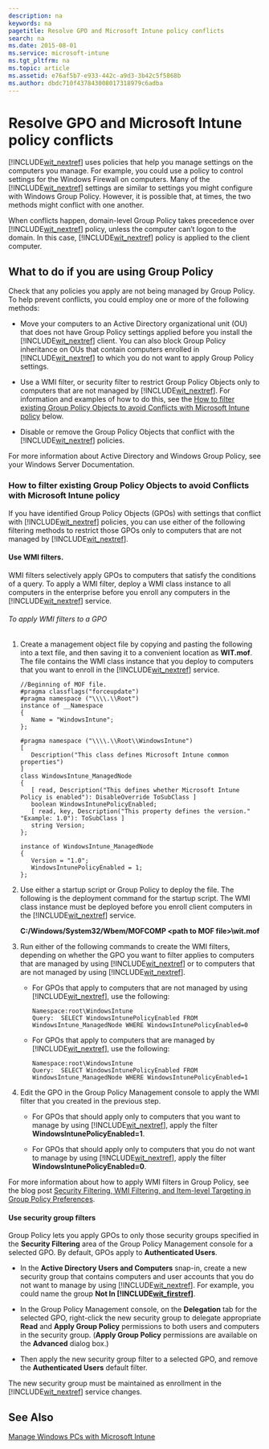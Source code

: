 ```yaml
---
description: na
keywords: na
pagetitle: Resolve GPO and Microsoft Intune policy conflicts
search: na
ms.date: 2015-08-01
ms.service: microsoft-intune
ms.tgt_pltfrm: na
ms.topic: article
ms.assetid: e76af5b7-e933-442c-a9d3-3b42c5f5868b
ms.author: dbdc710f437843008017318979c6adba
---
```

# Resolve GPO and Microsoft Intune policy conflicts
[!INCLUDE[wit_nextref](../Token/wit_nextref_md.md)] uses policies that help you manage settings on the computers you manage. For example, you could use a policy to control settings for the Windows Firewall on computers. Many of the [!INCLUDE[wit_nextref](../Token/wit_nextref_md.md)] settings are similar to settings you might configure with Windows Group Policy. However, it is possible that, at times, the two methods might conflict with one another.

When conflicts happen, domain-level Group Policy takes precedence over [!INCLUDE[wit_nextref](../Token/wit_nextref_md.md)] policy, unless the computer can’t logon to the domain. In this case, [!INCLUDE[wit_nextref](../Token/wit_nextref_md.md)] policy is applied to the client computer.

## <a name="BKMK_plan"></a>What to do if you are using Group Policy
Check that any policies you apply are not being managed by Group Policy. To help prevent conflicts, you could employ one or more of the following methods:

- Move your computers to an Active Directory organizational unit (OU) that does not have Group Policy settings applied before you install the [!INCLUDE[wit_nextref](../Token/wit_nextref_md.md)] client. You can also block Group Policy inheritance on OUs that contain computers enrolled in [!INCLUDE[wit_nextref](../Token/wit_nextref_md.md)] to which you do not want to apply Group Policy settings.

- Use a WMI filter, or security filter to restrict Group Policy Objects only to computers that are not managed by [!INCLUDE[wit_nextref](../Token/wit_nextref_md.md)]. For information and examples of how to do this, see the [How to filter existing Group Policy Objects to avoid Conflicts with Microsoft Intune policy](../Topic/Resolve_GPO_and_Microsoft_Intune_policy_conflicts.md#BKMK_Filter) below.

- Disable or remove the Group Policy Objects that conflict with the [!INCLUDE[wit_nextref](../Token/wit_nextref_md.md)] policies.

For more information about Active Directory and Windows Group Policy, see your Windows Server Documentation.

### <a name="BKMK_Filter"></a>How to filter existing Group Policy Objects to avoid Conflicts with Microsoft Intune policy
If you have identified Group Policy Objects (GPOs) with settings that conflict with [!INCLUDE[wit_nextref](../Token/wit_nextref_md.md)] policies, you can use either of the following filtering methods to restrict those GPOs only to computers that are not managed by [!INCLUDE[wit_nextref](../Token/wit_nextref_md.md)].

#### Use WMI filters.
WMI filters selectively apply GPOs to computers that satisfy the conditions of a query. To apply a WMI filter, deploy a WMI class instance to all computers in the enterprise before you enroll any computers in the [!INCLUDE[wit_nextref](../Token/wit_nextref_md.md)] service.

###### To apply WMI filters to a GPO

1. Create a management object file by copying and pasting the following into a text file, and then saving it to a convenient location as **WIT.mof**. The file contains the WMI class instance that you deploy to computers that you want to enroll in the [!INCLUDE[wit_nextref](../Token/wit_nextref_md.md)] service.

   ```
   //Beginning of MOF file.
   #pragma classflags("forceupdate")
   #pragma namespace ("\\\\.\\Root")
   instance of __Namespace
   {
      Name = "WindowsIntune";
   };

   #pragma namespace ("\\\\.\\Root\\WindowsIntune")
   [ 
      Description("This class defines Microsoft Intune common properties")
   ]
   class WindowsIntune_ManagedNode
   {
      [ read, Description("This defines whether Microsoft Intune Policy is enabled"): DisableOverride ToSubClass ]
      boolean WindowsIntunePolicyEnabled;
      [ read, key, Description("This property defines the version." "Example: 1.0"): ToSubClass ]
      string Version;
   };

   instance of WindowsIntune_ManagedNode
   {
      Version = "1.0";
      WindowsIntunePolicyEnabled = 1;
   };
   ```

2. Use either a startup script or Group Policy to deploy the file. The following is the deployment command for the startup script. The WMI class instance must be deployed before you enroll client computers in the [!INCLUDE[wit_nextref](../Token/wit_nextref_md.md)] service.

   **C:/Windows/System32/Wbem/MOFCOMP &lt;path to MOF file&gt;\wit.mof**

3. Run either of the following commands to create the WMI filters, depending on whether the GPO you want to filter applies to computers that are managed by using [!INCLUDE[wit_nextref](../Token/wit_nextref_md.md)] or to computers that are not managed by using [!INCLUDE[wit_nextref](../Token/wit_nextref_md.md)].

   - For GPOs that apply to computers that are not managed by using [!INCLUDE[wit_nextref](../Token/wit_nextref_md.md)], use the following:

      ```
      Namespace:root\WindowsIntune
      Query:  SELECT WindowsIntunePolicyEnabled FROM WindowsIntune_ManagedNode WHERE WindowsIntunePolicyEnabled=0
      ```

   - For GPOs that apply to computers that are managed by [!INCLUDE[wit_nextref](../Token/wit_nextref_md.md)], use the following:

      ```
      Namespace:root\WindowsIntune
      Query:  SELECT WindowsIntunePolicyEnabled FROM WindowsIntune_ManagedNode WHERE WindowsIntunePolicyEnabled=1
      ```

4. Edit the GPO in the Group Policy Management console to apply the WMI filter that you created in the previous step.

   - For GPOs that should apply only to computers that you want to manage by using [!INCLUDE[wit_nextref](../Token/wit_nextref_md.md)], apply the filter **WindowsIntunePolicyEnabled=1**.

   - For GPOs that should apply only to computers that you do not want to manage by using [!INCLUDE[wit_nextref](../Token/wit_nextref_md.md)], apply the filter **WindowsIntunePolicyEnabled=0**.

For more information about how to apply WMI filters in Group Policy, see the blog post [Security Filtering, WMI Filtering, and Item-level Targeting in Group Policy Preferences](http://go.microsoft.com/fwlink/?LinkId=177883).

#### Use security group filters
Group Policy lets you apply GPOs to only those security groups specified in the **Security Filtering** area of the Group Policy Management console for a selected GPO. By default, GPOs apply to **Authenticated Users**.

- In the **Active Directory Users and Computers** snap-in, create a new security group that contains computers and user accounts that you do not want to manage by using [!INCLUDE[wit_nextref](../Token/wit_nextref_md.md)]. For example, you could name the group **Not In [!INCLUDE[wit_firstref](../Token/wit_firstref_md.md)]**.

- In the Group Policy Management console, on the **Delegation** tab for the selected GPO, right-click the new security group to delegate appropriate **Read** and **Apply Group Policy** permissions to both users and computers in the security group. (**Apply Group Policy** permissions are available on the **Advanced** dialog box.)

- Then apply the new security group filter to a selected GPO, and remove the **Authenticated Users** default filter.

The new security group must be maintained as enrollment in the [!INCLUDE[wit_nextref](../Token/wit_nextref_md.md)] service changes.

## See Also
[Manage Windows PCs with Microsoft Intune](../Topic/Manage_Windows_PCs_with_Microsoft_Intune.md)

